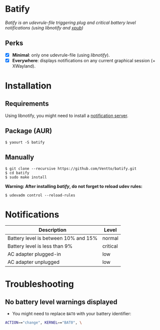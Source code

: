 Batify
======

*Batify is an udevrule-file triggering plug and critical battery level notifications
(using libnotify and [xpub](https://github.com/Ventto/xpub))*

## Perks

* [x] **Minimal**: only one udevrule-file (using *libnotify*).
* [x] **Everywhere**: displays notifications on any current graphical session (+ XWayland).

# Installation

## Requirements

Using libnotify, you might need to install a [notification server](https://wiki.archlinux.org/index.php/Desktop_notifications).

## Package (AUR)

```
$ yaourt -S batify
```

## Manually

```
$ git clone --recursive https://github.com/Ventto/batify.git
$ cd batify
$ sudo make install
```

**Warning: After installing *batify*, do not forget to reload udev rules:**

```
$ udevadm control --reload-rules
```

# Notifications

| Description | Level |
|---|---|
| Battery level is between 10% and 15% | normal |
| Battery level is less than 9% | critical |
| AC adapter plugged-in | low |
| AC adapter unplugged | low |

# Troubleshooting

## No battery level warnings displayed

* You might need to replace `BAT0` with your battery identifier:

```bash
ACTION=="change", KERNEL=="BAT0", \
```
